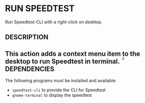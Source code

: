 RUN SPEEDTEST
================

Run Speedtest-CLI with a right-click on desktop.

DESCRIPTION
-----------

This action adds a context menu item to the desktop to run Speedtest in terminal.
̈́
DEPENDENCIES
------------

The following programs must be installed and available:

* `speedtest-cli` to provide the CLI for Speedtest
* `gnome-terminal` to display the speedtest
